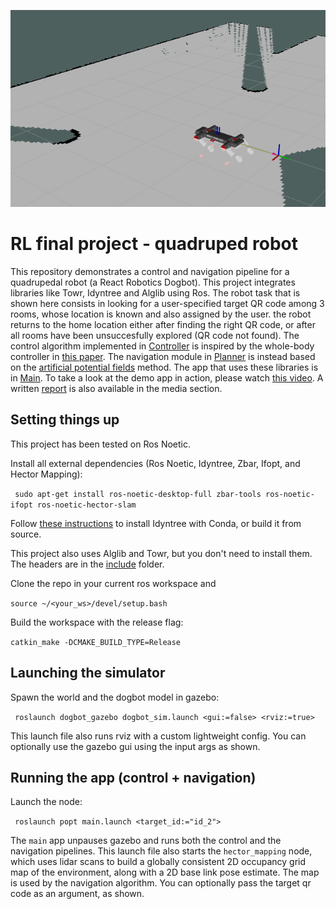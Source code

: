 
![This is an image](/media/rviz.png)

# RL final project - quadruped robot

This repository demonstrates a control and navigation pipeline for a quadrupedal robot (a React Robotics Dogbot). This project integrates libraries like Towr, Idyntree and Alglib using Ros. The robot task that is shown here consists in looking for a user-specified target QR code among 3 rooms, whose location is known and also assigned by the user. the robot returns to the home location either after finding the right QR code, or after all rooms have been unsuccesfully explored (QR code not found).
The control algorithm implemented in [Controller](popt/src/client/Controller.cpp) is inspired by the whole-body controller in [this paper](https://www.sciencedirect.com/science/article/abs/pii/S0094114X21001701#!). The navigation module in [Planner](popt/src/client/Planner.cpp) is instead based on the [artificial potential fields](https://link.springer.com/chapter/10.1007/978-1-4613-8997-2_29) method. The app that uses these libraries is in [Main](popt/src/client/Main.cpp). To take a look at the demo app in action, please watch [this video](media/presentation.mp4). A written [report](media/rl_report.pdf) is also available in the media section. 

## Setting things up

This project has been tested on Ros Noetic.

Install all external dependencies (Ros Noetic, Idyntree, Zbar, Ifopt, and Hector Mapping):

`` sudo apt-get install ros-noetic-desktop-full zbar-tools ros-noetic-ifopt ros-noetic-hector-slam``

Follow [these instructions](https://github.com/robotology/idyntree#installation) to install Idyntree with Conda, or build it from source.

This project also uses Alglib and Towr, but you don't need to install them. The headers are in the [include](popt/include) folder.

Clone the repo in your current ros workspace and 

`` source ~/<your_ws>/devel/setup.bash ``

Build the workspace with the release flag:

`` catkin_make -DCMAKE_BUILD_TYPE=Release ``

## Launching the simulator

Spawn the world and the dogbot model in gazebo:

`` roslaunch dogbot_gazebo dogbot_sim.launch <gui:=false> <rviz:=true>``

This launch file also runs rviz with a custom lightweight config. You can optionally use the gazebo gui using the input args as shown.

## Running the app (control + navigation)

Launch the node:

`` roslaunch popt main.launch <target_id:="id_2">``

The ``main`` app unpauses gazebo and runs both the control and the navigation pipelines. This launch file also starts the ``hector_mapping`` node, which uses lidar scans to build a globally consistent 2D occupancy grid map of the environment, along with a 2D base link pose estimate. The map is used by the navigation algorithm. You can optionally pass the target qr code as an argument, as shown.

